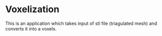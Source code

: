 # Voxelization
This is an application which takes input of stl file (triagulated mesh) and converts it into a voxels.
